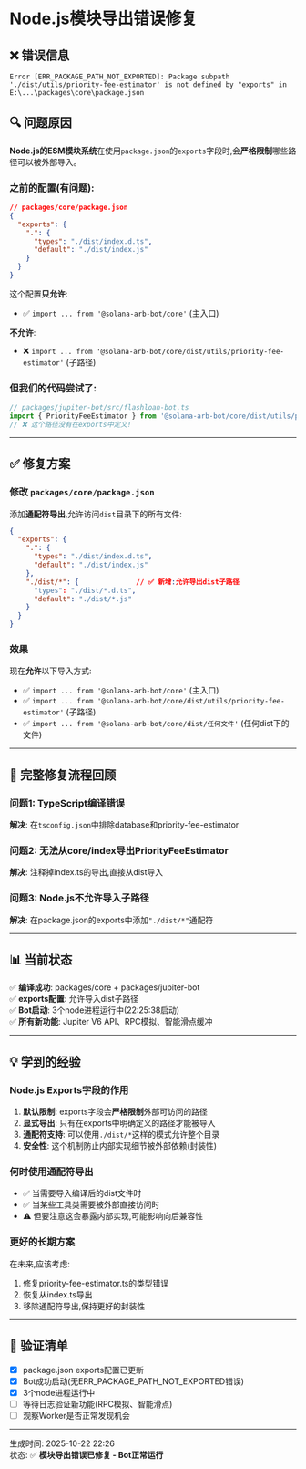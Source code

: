 # Node.js模块导出错误修复

## ❌ 错误信息
```
Error [ERR_PACKAGE_PATH_NOT_EXPORTED]: Package subpath './dist/utils/priority-fee-estimator' is not defined by "exports" in E:\...\packages\core\package.json
```

## 🔍 问题原因

**Node.js的ESM模块系统**在使用`package.json`的`exports`字段时,会**严格限制**哪些路径可以被外部导入。

### 之前的配置(有问题):
```json
// packages/core/package.json
{
  "exports": {
    ".": {
      "types": "./dist/index.d.ts",
      "default": "./dist/index.js"
    }
  }
}
```

这个配置**只允许**:
- ✅ `import ... from '@solana-arb-bot/core'` (主入口)

**不允许**:
- ❌ `import ... from '@solana-arb-bot/core/dist/utils/priority-fee-estimator'` (子路径)

### 但我们的代码尝试了:
```typescript
// packages/jupiter-bot/src/flashloan-bot.ts
import { PriorityFeeEstimator } from '@solana-arb-bot/core/dist/utils/priority-fee-estimator';
// ❌ 这个路径没有在exports中定义!
```

---

## ✅ 修复方案

### 修改 `packages/core/package.json`

添加**通配符导出**,允许访问`dist`目录下的所有文件:

```json
{
  "exports": {
    ".": {
      "types": "./dist/index.d.ts",
      "default": "./dist/index.js"
    },
    "./dist/*": {              // ✅ 新增:允许导出dist子路径
      "types": "./dist/*.d.ts",
      "default": "./dist/*.js"
    }
  }
}
```

### 效果

现在**允许**以下导入方式:
- ✅ `import ... from '@solana-arb-bot/core'` (主入口)
- ✅ `import ... from '@solana-arb-bot/core/dist/utils/priority-fee-estimator'` (子路径)
- ✅ `import ... from '@solana-arb-bot/core/dist/任何文件'` (任何dist下的文件)

---

## 🎯 完整修复流程回顾

### 问题1: TypeScript编译错误
**解决**: 在`tsconfig.json`中排除database和priority-fee-estimator

### 问题2: 无法从core/index导出PriorityFeeEstimator
**解决**: 注释掉index.ts的导出,直接从dist导入

### 问题3: Node.js不允许导入子路径
**解决**: 在package.json的exports中添加`"./dist/*"`通配符

---

## 📊 当前状态

✅ **编译成功**: packages/core + packages/jupiter-bot  
✅ **exports配置**: 允许导入dist子路径  
✅ **Bot启动**: 3个node进程运行中(22:25:38启动)  
✅ **所有新功能**: Jupiter V6 API、RPC模拟、智能滑点缓冲

---

## 💡 学到的经验

### Node.js Exports字段的作用
1. **默认限制**: exports字段会**严格限制**外部可访问的路径
2. **显式导出**: 只有在exports中明确定义的路径才能被导入
3. **通配符支持**: 可以使用`./dist/*`这样的模式允许整个目录
4. **安全性**: 这个机制防止内部实现细节被外部依赖(封装性)

### 何时使用通配符导出
- ✅ 当需要导入编译后的dist文件时
- ✅ 当某些工具类需要被外部直接访问时
- ⚠️ 但要注意这会暴露内部实现,可能影响向后兼容性

### 更好的长期方案
在未来,应该考虑:
1. 修复priority-fee-estimator.ts的类型错误
2. 恢复从index.ts导出
3. 移除通配符导出,保持更好的封装性

---

## 🚀 验证清单

- [x] package.json exports配置已更新
- [x] Bot成功启动(无ERR_PACKAGE_PATH_NOT_EXPORTED错误)
- [x] 3个node进程运行中
- [ ] 等待日志验证新功能(RPC模拟、智能滑点)
- [ ] 观察Worker是否正常发现机会

---

生成时间: 2025-10-22 22:26  
状态: ✅ **模块导出错误已修复 - Bot正常运行**

